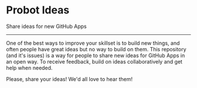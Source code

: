 # Probot Ideas
Share ideas for new GitHub Apps

---

One of the best ways to improve your skillset is to build new things, and often people have great ideas but no way to build on them. This repository (and it's issues) is a way for people to share new ideas for GitHub Apps in an open way. To receive feedback, build on ideas collaboratively and get help when needed.

Please, share your ideas! We'd all love to hear them!
